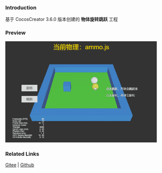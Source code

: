 ### Introduction

基于 CocosCreator 3.6.0 版本创建的 **物体旋转跳跃** 工程

### Preview
![image](../../../gif/202203/2022030424.gif)

### Related Links
[Gitee](https://gitee.com/mirrors_cocos-creator/example-3d/blob/master/physics-3d/assets/cases/scenes) | [Github](https://github.com/cocos-creator/example-3d/blob/master/physics-3d/assets/cases/scenes)